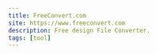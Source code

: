 ```yaml
---
title: FreeConvert.com
site: https://www.freeconvert.com
description: Free design File Converter.
tags: [tool]
---
```

